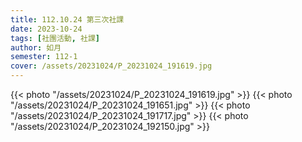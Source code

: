 ```yaml
---
title: 112.10.24 第三次社課
date: 2023-10-24
tags: [社團活動, 社課]
author: 如月
semester: 112-1
cover: /assets/20231024/P_20231024_191619.jpg
---
```


{{< photo "/assets/20231024/P_20231024_191619.jpg" >}}
{{< photo "/assets/20231024/P_20231024_191651.jpg" >}}
{{< photo "/assets/20231024/P_20231024_191717.jpg" >}}
{{< photo "/assets/20231024/P_20231024_192150.jpg" >}}
